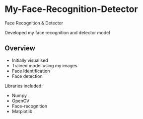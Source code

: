 # My-Face-Recognition-Detector
Face Recognition &amp; Detector

Developed my face recognition and detector model

## Overview 
- Initially visualised 
- Trained model using my images 
- Face Identification 
- Face detection

Libraries included:
- Numpy
- OpenCV
- Face-recognition
- Matplotlib

